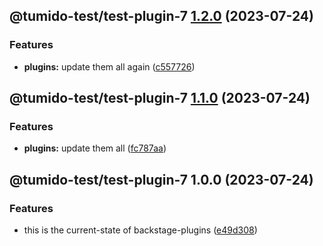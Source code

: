 ## @tumido-test/test-plugin-7 [1.2.0](https://github.com/tumido/test-npm-publish-migration-2/compare/@tumido-test/test-plugin-7@1.1.0...@tumido-test/test-plugin-7@1.2.0) (2023-07-24)


### Features

* **plugins:** update them all again ([c557726](https://github.com/tumido/test-npm-publish-migration-2/commit/c557726d5b75cf345fcf50f45e6a6281a2909f5a))

## @tumido-test/test-plugin-7 [1.1.0](https://github.com/tumido/test-npm-publish-migration-2/compare/@tumido-test/test-plugin-7@1.0.0...@tumido-test/test-plugin-7@1.1.0) (2023-07-24)


### Features

* **plugins:** update them all ([fc787aa](https://github.com/tumido/test-npm-publish-migration-2/commit/fc787aa160288a524e2bb06d5c1ab3c72f8e0774))

## @tumido-test/test-plugin-7 1.0.0 (2023-07-24)


### Features

* this is the current-state of backstage-plugins ([e49d308](https://github.com/tumido/test-npm-publish-migration-2/commit/e49d30830fa11898df24d879c21c82fd624df7ba))
